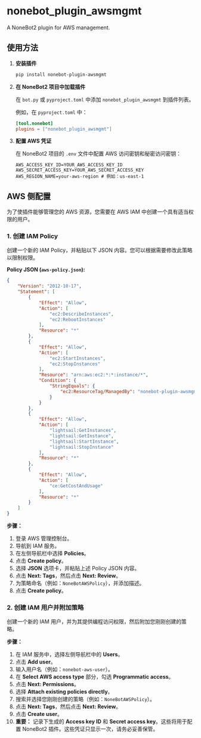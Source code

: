 # nonebot_plugin_awsmgmt

A NoneBot2 plugin for AWS management.

## 使用方法

1.  **安装插件**

    ```bash
    pip install nonebot-plugin-awsmgmt
    ```

2.  **在 NoneBot2 项目中加载插件**

    在 `bot.py` 或 `pyproject.toml` 中添加 `nonebot_plugin_awsmgmt` 到插件列表。

    例如，在 `pyproject.toml` 中：

    ```toml
    [tool.nonebot]
    plugins = ["nonebot_plugin_awsmgmt"]
    ```

3.  **配置 AWS 凭证**

    在 NoneBot2 项目的 `.env` 文件中配置 AWS 访问密钥和秘密访问密钥：

    ```
    AWS_ACCESS_KEY_ID=YOUR_AWS_ACCESS_KEY_ID
    AWS_SECRET_ACCESS_KEY=YOUR_AWS_SECRET_ACCESS_KEY
    AWS_REGION_NAME=your-aws-region # 例如：us-east-1
    ```

## AWS 侧配置

为了使插件能够管理您的 AWS 资源，您需要在 AWS IAM 中创建一个具有适当权限的用户。

### 1. 创建 IAM Policy

创建一个新的 IAM Policy，并粘贴以下 JSON 内容。您可以根据需要修改此策略以限制权限。

**Policy JSON (`aws-policy.json`):**

```json
{
    "Version": "2012-10-17",
    "Statement": [
        {
            "Effect": "Allow",
            "Action": [
                "ec2:DescribeInstances",
                "ec2:RebootInstances"
            ],
            "Resource": "*"
        },
        {
            "Effect": "Allow",
            "Action": [
                "ec2:StartInstances",
                "ec2:StopInstances"
            ],
            "Resource": "arn:aws:ec2:*:*:instance/*",
            "Condition": {
                "StringEquals": {
                    "ec2:ResourceTag/ManagedBy": "nonebot-plugin-awsmgmt"
                }
            }
        },
        {
            "Effect": "Allow",
            "Action": [
                "lightsail:GetInstances",
                "lightsail:GetInstance",
                "lightsail:StartInstance",
                "lightsail:StopInstance"
            ],
            "Resource": "*"
        },
        {
            "Effect": "Allow",
            "Action": [
                "ce:GetCostAndUsage"
            ],
            "Resource": "*"
        }
    ]
}
```

**步骤：**

1.  登录 AWS 管理控制台。
2.  导航到 IAM 服务。
3.  在左侧导航栏中选择 **Policies**。
4.  点击 **Create policy**。
5.  选择 **JSON** 选项卡，并粘贴上述 Policy JSON 内容。
6.  点击 **Next: Tags**，然后点击 **Next: Review**。
7.  为策略命名（例如：`NoneBotAWSPolicy`），并添加描述。
8.  点击 **Create policy**。

### 2. 创建 IAM 用户并附加策略

创建一个新的 IAM 用户，并为其提供编程访问权限，然后附加您刚刚创建的策略。

**步骤：**

1.  在 IAM 服务中，选择左侧导航栏中的 **Users**。
2.  点击 **Add user**。
3.  输入用户名（例如：`nonebot-aws-user`）。
4.  在 **Select AWS access type** 部分，勾选 **Programmatic access**。
5.  点击 **Next: Permissions**。
6.  选择 **Attach existing policies directly**。
7.  搜索并选择您刚刚创建的策略（例如：`NoneBotAWSPolicy`）。
8.  点击 **Next: Tags**，然后点击 **Next: Review**。
9.  点击 **Create user**。
10. **重要：** 记录下生成的 **Access key ID** 和 **Secret access key**。这些将用于配置 NoneBot2 插件。这些凭证只显示一次，请务必妥善保管。